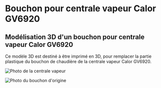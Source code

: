 # Bouchon pour centrale vapeur Calor GV6920
## Modélisation 3D d'un bouchon pour centrale vapeur Calor GV6920
Ce modèle 3D est destiné à être imprimé en 3D, pour remplacer la partie plastique du bouchon de chaudière de la centrale vapeur Calor GV6920.

![Photo de la centrale vapeur](https://images.duckduckgo.com/iu/?u=http%3A%2F%2Fecx.images-amazon.com%2Fimages%2FI%2F41Ca5fVT4QL.jpg&f=1 "La centrale vapeur Calor GV6920")


![Photo du bouchon d'origine](http://ecx.images-amazon.com/images/I/21vgV9sfDTL.jpg "Bouchon d'origine")